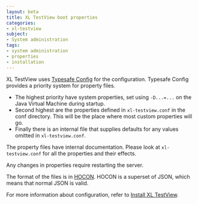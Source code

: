 ```yaml
---
layout: beta
title: XL TestView boot properties
categories:
- xl-testview
subject:
- System administration
tags:
- system administration
- properties
- installation
---
```


XL TestView uses [Typesafe Config](https://github.com/typesafehub/config) for the configuration. Typesafe Config provides a priority system for property files.

* The highest priority have system properties, set using `-D...=...` on the Java Virtual Machine during startup.
* Second highest are the properties defined in `xl-testview.conf` in the conf directory. This will be the place where most custom properties will go.
* Finally there is an internal file that supplies defaults for any values omitted in `xl-testview.conf`. 

The property files have internal documentation. Please look at `xl-testview.conf` for all the properties and their effects.

Any changes in properties require restarting the server.

The format of the files is in [HOCON](https://github.com/typesafehub/config/blob/master/HOCON.md). HOCON is a superset of JSON, which means that normal JSON is valid.

For more information about configuration, refer to [Install XL TestView](/xl-testview/how-to/install.html).
